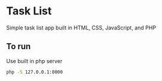 # Task List

Simple task list app built in HTML, CSS, JavaScript, and PHP

## To run

Use built in php server
```bash
php -S 127.0.0.1:8000
```
